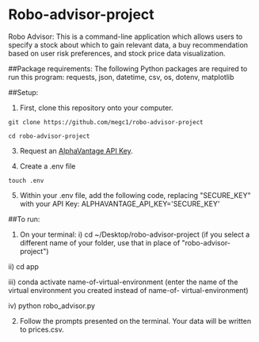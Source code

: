 # Robo-advisor-project

Robo Advisor:
This is a command-line application which allows users to specify a stock about which to gain relevant data, a buy recommendation based on user risk preferences, and stock price data visualization.

##Package requirements:
The following Python packages are required to run this program: requests, json, datetime, csv, os, dotenv, matplotlib

##Setup:

1. First, clone this repository onto your computer.
```
git clone https://github.com/megc1/robo-advisor-project
```

```
cd robo-advisor-project
```

3. Request an [AlphaVantage API Key](https://www.alphavantage.co/support/#api-key).

4. Create a .env file 

```
touch .env
```

5. Within your .env file, add the following code, replacing "SECURE_KEY" with your API Key:
ALPHAVANTAGE_API_KEY='SECURE_KEY'


##To run:

1. On your terminal:
  i) cd ~/Desktop/robo-advisor-project (if you select a different name of your folder, use that in place of "robo-advisor-project")
  
  ii) cd app
  
  iii) conda activate name-of-virtual-environment (enter the name of the virtual environment you created instead of name-of-    virtual-environment)
 
 iv) python robo_advisor.py

2. Follow the prompts presented on the terminal. Your data will be written to prices.csv.
